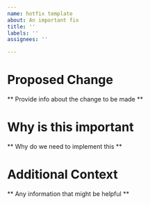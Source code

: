 ```yaml
---
name: hotfix template
about: An important fix
title: ''
labels: ''
assignees: ''

---
```


# Proposed Change
** Provide info about the change to be made **

# Why is this important
** Why do we need to implement this **

# Additional Context
** Any information that might be helpful **

